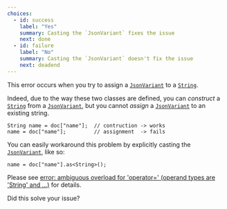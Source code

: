 ```yaml
---
choices:
  - id: success
    label: "Yes"
    summary: Casting the `JsonVariant` fixes the issue
    next: done
  - id: failure
    label: "No"
    summary: Casting the `JsonVariant` doesn't fix the issue
    next: deadend
---
```


This error occurs when you try to assign a [`JsonVariant`](/v6/api/jsonvariant/) to a [`String`](https://www.arduino.cc/reference/en/language/variables/data-types/stringobject/).

Indeed, due to the way these two classes are defined, you can *construct* a [`String`](https://www.arduino.cc/reference/en/language/variables/data-types/stringobject/) from a [`JsonVariant`](/v6/api/jsonvariant/), but you cannot *assign* a [`JsonVariant`](/v6/api/jsonvariant/) to an existing string.

```
String name = doc["name"];  // contruction -> works
name = doc["name"];         // assignment  -> fails
```

You can easily workaround this problem by explicitly casting the [`JsonVariant`](/v6/api/jsonvariant/), like so:

```
name = doc["name"].as<String>();
```

Please see [error: ambiguous overload for 'operator=' (operand types are 'String' and ...)](/v6/error/ambiguous-overload-for-operator-equal/) for details.

Did this solve your issue?